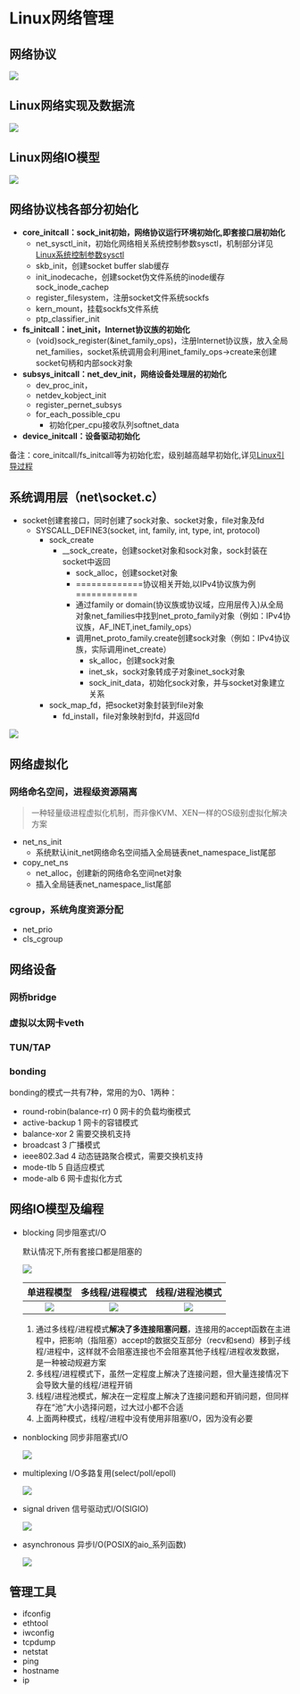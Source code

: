# Linux网络管理 #

## 网络协议 ##
![](doc/protocols.png)

## Linux网络实现及数据流 ##
![](doc/Network_data_flow_through_kernel.png)

## Linux网络IO模型 ##
![](doc/io-model.png)

## 网络协议栈各部分初始化 ##
- **core_initcall：sock\_init初始，网络协议运行环境初始化,即套接口层初始化**
	- net\_sysctl\_init，初始化网络相关系统控制参数sysctl，机制部分详见[Linux系统控制参数sysctl](Linux系统控制参数sysctl.md)
	- skb_init，创建socket buffer slab缓存
	- init_inodecache，创建socket伪文件系统的inode缓存sock_inode_cachep
	- register_filesystem，注册socket文件系统sockfs
	- kern_mount，挂载sockfs文件系统
	- ptp_classifier_init
- **fs\_initcall：inet\_init，Internet协议族的初始化**
	- (void)sock_register(&inet_family_ops)，注册Internet协议族，放入全局net\_families，socket系统调用会利用inet\_family\_ops->create来创建socket句柄和内部sock对象
- **subsys\_initcall：net\_dev_init，网络设备处理层的初始化**
	- dev\_proc_init，
	- netdev\_kobject_init
	- register\_pernet_subsys
	- for\_each\_possible\_cpu
		- 初始化per\_cpu接收队列softnet\_data
- **device\_initcall：设备驱动初始化**

备注：core\_initcall/fs\_initcall等为初始化宏，级别越高越早初始化,详见[Linux引导过程](Linux引导过程.md)

## 系统调用层（net\socket.c） ##
- socket创建套接口，同时创建了sock对象、socket对象，file对象及fd
	- SYSCALL_DEFINE3(socket, int, family, int, type, int, protocol)
		- sock_create
			- __sock\_create，创建socket对象和sock对象，sock封装在socket中返回
				- sock_alloc，创建socket对象
				- =============协议相关开始,以IPv4协议族为例============
				- 通过family or domain(协议族或协议域，应用层传入)从全局对象net_families中找到net_proto_family对象（例如：IPv4协议族，AF\_INET,inet_family_ops）
				- 调用net_proto_family.create创建sock对象（例如：IPv4协议族，实际调用inet_create）
					- sk_alloc，创建sock对象
					- inet_sk，sock对象转成子对象inet_sock对象
					- sock_init_data，初始化sock对象，并与socket对象建立关系
		- sock_map_fd，把socket对象封装到file对象
			- fd_install，file对象映射到fd，并返回fd

![](doc/net.png)

## 网络虚拟化 ##
### 网络命名空间，进程级资源隔离 ###
> 一种轻量级进程虚拟化机制，而非像KVM、XEN一样的OS级别虚拟化解决方案
	
- net\_ns_init
	- 系统默认init_net网络命名空间插入全局链表net_namespace_list尾部
- copy\_net_ns
	- net_alloc，创建新的网络命名空间net对象
	- 插入全局链表net\_namespace_list尾部

### cgroup，系统角度资源分配 ###
- net_prio
- cls_cgroup

## 网络设备 ##

### 网桥bridge ###

### 虚拟以太网卡veth ###

### TUN/TAP ###

### bonding ###

  bonding的模式一共有7种，常用的为0、1两种：

- round-robin(balance-rr)  0  网卡的负载均衡模式
- active-backup  1 网卡的容错模式
- balance-xor  2 需要交换机支持
- broadcast  3 广播模式
- ieee802.3ad  4 动态链路聚合模式，需要交换机支持
- mode-tlb  5 自适应模式
- mode-alb  6 网卡虚拟化方式

## 网络IO模型及编程 ##
- blocking 同步阻塞式I/O
	
	默认情况下,所有套接口都是阻塞的
		
	![](doc/blocking.png)

	单进程模型             |  多线程/进程模式 | 线程/进程池模式
	:-------------------------:|:-------------------------:|:-------------------------:
	![](doc/network-singleprocess.png)  |  ![](doc/network-multithread.png) |  ![](doc/network-threadpool.png)

	1. 通过多线程/进程模式**解决了多连接阻塞问题**，连接用的accept函数在主进程中，把影响（指阻塞）accept的数据交互部分（recv和send）移到子线程/进程中，这样就不会阻塞连接也不会阻塞其他子线程/进程收发数据，是一种被动规避方案
	2. 多线程/进程模式下，虽然一定程度上解决了连接问题，但大量连接情况下会导致大量的线程/进程开销
	3. 线程/进程池模式，解决在一定程度上解决了连接问题和开销问题，但同样存在“池”大小选择问题，过大过小都不合适
	4. 上面两种模式，线程/进程中没有使用非阻塞I/O，因为没有必要

- nonblocking 同步非阻塞式I/O

	![](doc/nonblocking.png)

- multiplexing I/O多路复用(select/poll/epoll)

	![](doc/multiplexing.png)

- signal driven 信号驱动式I/O(SIGIO)

	![](doc/signal-driven.png)

- asynchronous 异步I/O(POSIX的aio_系列函数)

	![](doc/asynchronous.png)

## 管理工具 ##
- ifconfig
- ethtool
- iwconfig
- tcpdump
- netstat
- ping
- hostname
- ip
